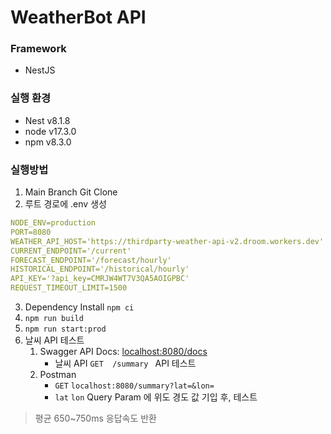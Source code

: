# WeatherBot API

### Framework
* NestJS
### 실행 환경
* Nest v8.1.8
* node v17.3.0
* npm v8.3.0


### 실행방법
1. Main Branch Git Clone
2. 루트 경로에 .env 생성
```yml
NODE_ENV=production
PORT=8080
WEATHER_API_HOST='https://thirdparty-weather-api-v2.droom.workers.dev'
CURRENT_ENDPOINT='/current'
FORECAST_ENDPOINT='/forecast/hourly'
HISTORICAL_ENDPOINT='/historical/hourly'
API_KEY='?api_key=CMRJW4WT7V3QA5AOIGPBC'
REQUEST_TIMEOUT_LIMIT=1500
```
3. Dependency Install `npm ci`
4. `npm run build`
5. `npm run start:prod`
6. 날씨 API 테스트
   1. Swagger API Docs: [localhost:8080/docs]()
      * 날씨 API `GET  /summary ` API 테스트
   2. Postman
      * `GET` `localhost:8080/summary?lat=&lon=`
      * `lat` `lon` Query Param 에 위도 경도 값 기입 후, 테스트

> 평균 650~750ms 응답속도 반환
